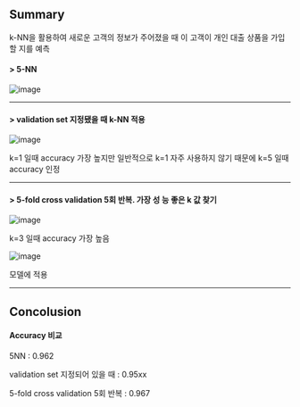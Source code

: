 ## Summary 

k-NN을 활용하여 새로운 고객의 정보가 주어졌을 때 이 고객이 개인 대출 상품을 가입할 지를 예측 

#### > 5-NN
![image](https://user-images.githubusercontent.com/87505072/130892475-34cc22a1-964b-45c8-a913-604983e985a6.png)

---

#### > validation set 지정됐을 때 k-NN 적용
![image](https://user-images.githubusercontent.com/87505072/130893388-e4dcc548-4db9-4de8-a9e1-cc5ad56291b9.png)

k=1 일때 accuracy 가장 높지만 일반적으로 k=1 자주 사용하지 않기 때문에 k=5 일때 accuracy 인정

---

#### > 5-fold cross validation 5회 반복. 가장 성 능 좋은 k 값 찾기 
![image](https://user-images.githubusercontent.com/87505072/130893538-4e179f24-a40c-425e-b55c-61cd0edb1b1b.png)

k=3 일때 accuracy 가장 높음 

![image](https://user-images.githubusercontent.com/87505072/130893588-9a0ce5c4-a9df-4abb-9808-3d070eb52ca7.png)

모델에 적용 

---

## Concolusion

#### Accuracy 비교

5NN : 0.962

validation set 지정되어 있을 때 : 0.95xx

5-fold cross validation 5회 반복 : 0.967 
